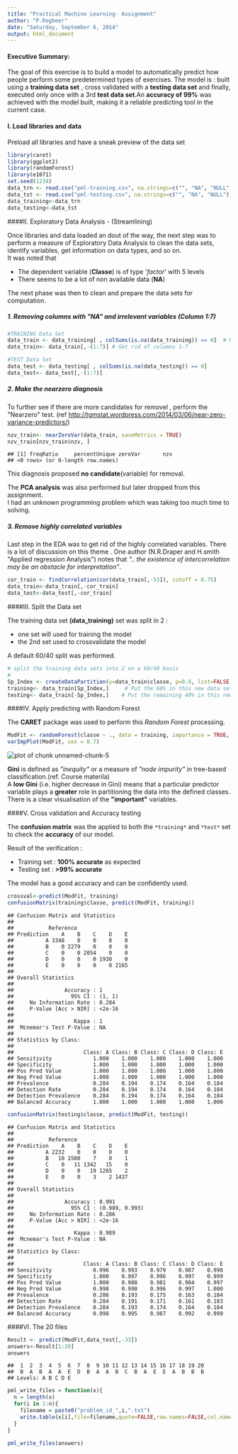 ```yaml
---
title: "Practical Machine Learning- Assignment"
author: "P.Rogbeer"
date: "Saturday, September 6, 2014"
output: html_document
---
```


#### Executive Summary:
The goal of this exercise is to build a model to automatically predict how people perform some predetermined types of exercises. The model is : built using a **training data set** , cross validated with a **testing data set** and finally, executed only  once with a 3rd **test data set**.An **accuracy of 99%** was achieved with the model built, making it a reliable predicting tool in the current case.

#### I. Load libraries and data  
Preload all libraries and have a sneak preview of the data set 
 

```r
library(caret)
library(ggplot2)
library(randomForest)
library(e1071)
set.seed(1234)
data_trn <- read.csv("pml-training.csv", na.strings=c("", "NA", "NULL"))
data_tst <- read.csv("pml-testing.csv", na.strings=c("", "NA", "NULL"))
data_training<-data_trn 
data_testing<-data_tst 
```


####II.  Exploratory Data Analysis - (Streamlining)  

Once libraries and data loaded an dout of the way, the next step was to perform a measure of Exploratory Data Analysis to clean the data sets, identify variables, get information on data types, and so on.  
It was noted that  
- The dependent variable (**Classe**) is of type '*factor*' with 5 levels  
- There seems to be a lot of non available data (**NA**)  

The next phase was then to clean and prepare the data sets for computation. 


##### 1. Removing columns with "NA" and irrelevant variables (Column 1:7)



```r
#TRAINING Data Set
data_train <- data_training[ , colSums(is.na(data_training)) == 0]  # Keep columns where the sum of NA is Zero
data_train<- data_train[,-(1:7)] # Get rid of columns 1-7

#TEST Data Set
data_test <- data_testing[ , colSums(is.na(data_testing)) == 0]  
data_test<- data_test[,-(1:7)]
```

##### 2. Make the nearzero diagnosis

To further see if there are more candidates for removel , perform the "Nearzero" test.
(ref http://tgmstat.wordpress.com/2014/03/06/near-zero-variance-predictors/)


```r
nzv_train<- nearZeroVar(data_train, saveMetrics = TRUE)
nzv_train[nzv_train$nzv, ]
```

```
## [1] freqRatio     percentUnique zeroVar       nzv          
## <0 rows> (or 0-length row.names)
```

This diagnosis proposed **no candidate**(variable) for removal.  


The **PCA analysis** was also performed but later dropped from this assignment.  
I had an unknown programming problem which was taking too much time to solving.

##### 3. Remove highly correlated variables

Last step in the EDA was to get rid of the highly correlated variables.
There is a lot of discussion on this theme . One author (N.R.Draper and H.smith "Applied regression Analysis") notes that *".. the existence of intercorrelation may be an obstacle for interpretation"*.


```r
cor_train <- findCorrelation(cor(data_train[,-53]), cutoff = 0.75)
data_train<-data_train[,-cor_train]
data_test<-data_test[,-cor_train]
```


####III.  Split the Data set

The training data set **(data_training)** set was split in 2 :  
 - one set will used for training the model  
 - the 2nd set used to crossvalidate the model

A default 60/40 split was performed.



```r
# split the training data sets into 2 on a 60/40 basis
#
Sp_Index <- createDataPartition(y=data_train$classe, p=0.6, list=FALSE)   
training<- data_train[Sp_Index,]     # Put the 60% in this new data set.
testing<- data_train[-Sp_Index,]    # Put the remaining 40% in this new data set.
```


####IV.  Apply predicting with Random Forest

The **CARET** package was used to perform this *Random Forest* processing.


```r
ModFit <- randomForest(classe ~ ., data = training, importance = TRUE, ntrees = 500)
varImpPlot(ModFit, cex = 0.7)                         
```

![plot of chunk unnamed-chunk-5](figure/unnamed-chunk-5.png) 



**Gini** is defined as *"inequity"* or a measure of *"node impurity"* in tree-based classification.(ref. Course materila)  
A **low Gini** (i.e. higher decrease in Gini) means that a particular predictor variable plays a **greater** role in partitioning the data into the defined classes.
There is a clear visualisation of the **"important"** variables.


####V.  Cross validation and Accuracy testing

The **confusion matrix** was the applied to both the `*training*` and `*test*` set to check the **accuracy** of our model.

Result of the verification :  
 - Training set : **100% accurate** as expected  
 - Testing set : **>99% accurate**

The model has a good accuracy and can be confidently used.



```r
crossval<-predict(ModFit, training)
confusionMatrix(training$classe, predict(ModFit, training))
```

```
## Confusion Matrix and Statistics
## 
##           Reference
## Prediction    A    B    C    D    E
##          A 3348    0    0    0    0
##          B    0 2279    0    0    0
##          C    0    0 2054    0    0
##          D    0    0    0 1930    0
##          E    0    0    0    0 2165
## 
## Overall Statistics
##                                 
##                Accuracy : 1     
##                  95% CI : (1, 1)
##     No Information Rate : 0.284 
##     P-Value [Acc > NIR] : <2e-16
##                                 
##                   Kappa : 1     
##  Mcnemar's Test P-Value : NA    
## 
## Statistics by Class:
## 
##                      Class: A Class: B Class: C Class: D Class: E
## Sensitivity             1.000    1.000    1.000    1.000    1.000
## Specificity             1.000    1.000    1.000    1.000    1.000
## Pos Pred Value          1.000    1.000    1.000    1.000    1.000
## Neg Pred Value          1.000    1.000    1.000    1.000    1.000
## Prevalence              0.284    0.194    0.174    0.164    0.184
## Detection Rate          0.284    0.194    0.174    0.164    0.184
## Detection Prevalence    0.284    0.194    0.174    0.164    0.184
## Balanced Accuracy       1.000    1.000    1.000    1.000    1.000
```


```r
confusionMatrix(testing$classe, predict(ModFit, testing))
```

```
## Confusion Matrix and Statistics
## 
##           Reference
## Prediction    A    B    C    D    E
##          A 2232    0    0    0    0
##          B   10 1500    7    0    1
##          C    0   11 1342   15    0
##          D    0    0   19 1265    2
##          E    0    0    3    2 1437
## 
## Overall Statistics
##                                         
##                Accuracy : 0.991         
##                  95% CI : (0.989, 0.993)
##     No Information Rate : 0.286         
##     P-Value [Acc > NIR] : <2e-16        
##                                         
##                   Kappa : 0.989         
##  Mcnemar's Test P-Value : NA            
## 
## Statistics by Class:
## 
##                      Class: A Class: B Class: C Class: D Class: E
## Sensitivity             0.996    0.993    0.979    0.987    0.998
## Specificity             1.000    0.997    0.996    0.997    0.999
## Pos Pred Value          1.000    0.988    0.981    0.984    0.997
## Neg Pred Value          0.998    0.998    0.996    0.997    1.000
## Prevalence              0.286    0.193    0.175    0.163    0.184
## Detection Rate          0.284    0.191    0.171    0.161    0.183
## Detection Prevalence    0.284    0.193    0.174    0.164    0.184
## Balanced Accuracy       0.998    0.995    0.987    0.992    0.999
```

####VI.  The 20 files

 
 

```r
Result <- predict(ModFit,data_test[,-33])
answers<-Result[1:20]
answers
```

```
##  1  2  3  4  5  6  7  8  9 10 11 12 13 14 15 16 17 18 19 20 
##  B  A  B  A  A  E  D  B  A  A  B  C  B  A  E  E  A  B  B  B 
## Levels: A B C D E
```

```r
pml_write_files = function(x){
  n = length(x)
  for(i in 1:n){
    filename = paste0("problem_id_",i,".txt")
    write.table(x[i],file=filename,quote=FALSE,row.names=FALSE,col.names=FALSE)
  }
}

pml_write_files(answers)
```

 



 
